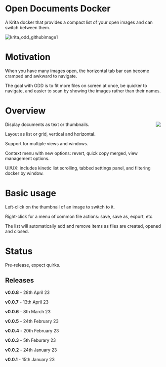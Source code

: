 # Open Documents Docker
A Krita docker that provides a compact list of your open images and can switch between them.

![krita_odd_githubimage1](https://user-images.githubusercontent.com/64640811/231816347-bcdac35d-2373-4128-b70f-a27925daa606.png)


# Motivation
When you have many images open, the horizontal tab bar can become cramped and awkward to navigate.

The goal with ODD is to fit more files on screen at once, be quicker to navigate, and easier to scan by showing the images rather than their names.

# Overview

<img align="right" src="https://user-images.githubusercontent.com/64640811/235168538-f07225bf-3e8c-4122-a457-73aa07504dd2.png">

Display documents as text or thumbnails.

Layout as list or grid, vertical and horizontal.

Support for multiple views and windows.

Context menu with new options: revert, quick copy merged, view management options.

UI/UX: includes kinetic list scrolling, tabbed settings panel, and filtering docker by window.

# Basic usage
Left-click on the thumbnail of an image to switch to it.

Right-click for a menu of common file actions: save, save as, export, etc.

The list will automatically add and remove items as files are created, opened and closed.

# Status
Pre-release, expect quirks.

## Releases ##
**v0.0.8** - 28th April 23

**v0.0.7** - 13th April 23

**v0.0.6** - 8th March 23

**v0.0.5** - 24th February 23

**v0.0.4** - 20th February 23

**v0.0.3** - 5th Feburary 23

**v0.0.2** - 24th January 23

**v0.0.1** - 15th January 23
